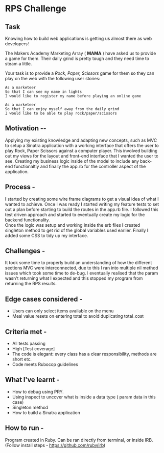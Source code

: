 # RPS Challenge

Task
----

Knowing how to build web applications is getting us almost there as web developers!

The Makers Academy Marketing Array ( **MAMA** ) have asked us to provide a game for them. Their daily grind is pretty tough and they need time to steam a little.

Your task is to provide a _Rock, Paper, Scissors_ game for them so they can play on the web with the following user stories:

```
As a marketeer
So that I can see my name in lights
I would like to register my name before playing an online game

As a marketeer
So that I can enjoy myself away from the daily grind
I would like to be able to play rock/paper/scissors
```

Motivation --
-----

Applying my existing knowledge and adapting new concepts, such as MVC to setup a Sinatra application with a working interface that offers the user to play Rock, Paper Scissors against a computer player. This involved building out my views for the layout and front-end interface that I wanted the user to see. Creating my business logic inside of the model to include any back-end functionaltiy and finally the app.rb for the controller aspect of the application. 



Process -
-----

I started by creating some wire frame diagrams to get a visual idea of what I wanted to achieve. Once I was ready I started writing my feature tests to set out a plan before starting to build the routes in the app.rb file. I followed this test driven approach and started to eventually create my logic for the backend functionality.  
Once the logic was setup and working inside the erb files I created singleton method to get rid of the global variables used earlier. Finally I added some CSS to tidy up my interface.


Challenges - 
-----

It took some time to properly build an understanding of how the different sections MVC were interconnected, due to this I ran into multiple nil method issues which took some time to de-bug. I eventually realised that the param wasn't returning what I expected and this stopped my program from returning the RPS results.

Edge cases considered -
-----
* Users can only select items available on the menu
* Meal value resets on entering total to avoid duplicating total_cost

Criteria met -
-----
* All tests passing
* High [Test coverage]
* The code is elegant: every class has a clear responsibility, methods are short etc. 
* Code meets Rubocop guidelines

What I've learnt - 
-----
* How to debug using PRY.
* Using inspect to uncover what is inside a data type ( param data in this case) 
* Singleton method
* How to build a Sinatra application

How to run - 
-----
Program created in Ruby. Can be ran directly from terminal, or inside IRB. (Follow install steps - https://github.com/ruby/irb)
